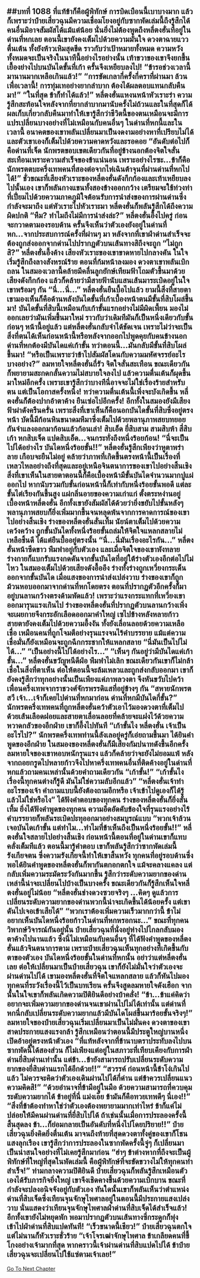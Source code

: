 ##บทที่ 1088 ที่แท้ข้าก็คือผู้พิทักษ์
การบิดเบือนนี้เบาบางมาก แล้วก็เพราะว่าป๋ายเสี่ยวฉุนมีความเชื่อมโยงอยู่กับซากพัดเล่มนี้ถึงรู้สึกได้ คนอื่นมิอาจสัมผัสได้แม้แต่น้อย
นั่นยิ่งไม่ต้องพูดถึงหลี่ตงฮั่นที่อยู่ในด่านที่หกเลย ตอนนี้เขายังคงเต็มไปด้วยความมั่นใจ ดวงตาฉายแววตื่นเต้น ทั้งยังห้าวเหิมสุดขีด ราวกับว่าเป้าหมายทั้งหมด ความหวังทั้งหมดจะเป็นจริงในนาทีนี้อย่างไรอย่างนั้น เท้าขวาของเขาจึงยกขึ้นเยื้องย่างไปบนบันไดขั้นที่เก้า ครั้นจึงเหยียบลงไป!
“ข้ารอช่วงเวลานี้มานานมากเหลือเกินแล้ว!”
“การขัดเกลากี่ครั้งกี่คราที่ผ่านมา ล้วนเพื่อเวลานี้! การทุ่มเทอย่างยากลำบาก ต้องได้ผลตอบแทนกลับคืนมา!”
“ในที่สุด ข้าก็ทำได้แล้ว!” หลี่ตงฮั่นแหงนหน้าหัวเราะร่า ความรู้สึกสะท้อนใจหลังจากที่ยากลำบากมานับครั้งไม่ถ้วนและในที่สุดก็ได้ผลเก็บเกี่ยวกลับคืนมาทำให้เขารู้สึกว่าชีวิตนี้ของตนเหมือนจะมีการแปรเปลี่ยนบางอย่างที่ไม่เหมือนกับคนอื่นๆ ในด่านที่หกนี้และในเวลานี้ อนาคตของเขาพลันเปลี่ยนมาเป็นงดงามอย่างหาที่เปรียบไม่ได้ และตัวเขาเองก็เต็มไปด้วยความคาดหวังและรอคอย
“อันดับต่อไปก็คือด่านที่เจ็ด นักพรตขอบเขตเดียวกันที่อยู่ข้างนอกต้องจิตใจสั่นสะเทือนเพราะความสำเร็จของข้าแน่นอน เพราะอย่างไรซะ...ข้าก็คือนักพรตตบะครึ่งเทพคนที่สองต่อจากไห่เฉินต้าจุนที่ผ่านด่านที่หกไปได้!” ชั่วขณะที่เสียงหัวเราะของหลี่ตงฮั่นดังกึกก้องและเท้าเหยียบลงไปนั้นเอง เขาก็พลันกางแขนทั้งสองข้างออกกว้าง เตรียมจะใช้ท่วงท่าที่เปี่ยมไปด้วยความภาคภูมิใจต้อนรับการนำส่งของการผ่านด่านซึ่งกำลังจะมาถึง
แต่หัวเราะไปหัวเราะมา หลี่ตงฮั่นก็พลันรู้สึกได้ถึงความผิดปกติ
“หืม? ทำไมถึงไม่มีการนำส่งล่ะ?” หลี่ตงฮั่นอึ้งไปครู่ ก่อนจะกวาดตามองรอบด้าน ครั้นจึงเห็นว่าตัวเองยังอยู่ในด่านที่หก...จากประสบการณ์ครั้งที่ผ่านๆ มา หลังจากที่เขาฝ่าด่านสำเร็จจะต้องถูกส่งออกจากด่านไปปรากฏตัวบนเส้นทางสิถึงจะถูก
“ไม่ถูกสิ?” หลี่ตงฮั่นอึ้งค้าง เสียงหัวเราะของเขาขาดหายไปกลางคัน ในใจเริ่มรู้สึกถึงลางสังหรณ์ร้าย ตอนที่ก้มหน้าลงมอง ดวงตาเขาพลันเบิกถลน ในสมองเวลานี้คล้ายมีคลื่นลูกยักษ์เทียมฟ้าโถมตัวขึ้นมาด้วยเสียงดังกึกก้อง แล้วก็คล้ายว่ามีสายฟ้านับแสนเส้นมาระเบิดอยู่ในใจเขาพร้อมๆ กัน
“นี่...นี่...” หลี่ตงฮั่นยืนบื้อไปแล้ว ยามนี้สิ่งที่สายตาเขามองเห็นก็คือด้านหลังบันไดขั้นที่เก้าเบื้องหน้าตนมีขั้นที่สิบโผล่ขึ้นมา!
บันไดขั้นที่สิบนี้เหมือนกับเก้าขั้นแรกอย่างไม่มีผิดเพี้ยน มองไม่ออกเลยว่ามันเพิ่มขึ้นมาใหม่ ราวกับว่าเดิมทีมันก็เป็นหนึ่งเดียวกับขั้นก่อนๆ หน้านี้อยู่แล้ว แต่หลี่ตงฮั่นกลับจำได้ชัดเจน เพราะไม่ว่าจะเป็นสิ่งที่ตนได้เห็นก่อนหน้านี้หรือหลังจากออกไปพูดคุยกับคนข้างนอก ด่านที่หกต้องมีบันไดแค่เก้าขั้น ทว่าตอนนี้...มันกลับมีขั้นที่สิบโผล่ขึ้นมา!
“หรือเป็นเพราะว่าข้าไปสัมผัสโดนกับความมหัศจรรย์อะไรบางอย่าง?” ลมหายใจหลี่ตงฮั่นถี่รัว จิตใจสั่นสะเทือน ขณะเดียวกันก็พยายามสะกดกลั้นความไม่สบายใจลงไป แล้วความตื่นเต้นก็ผุดขึ้นมาใหม่อีกครั้ง เพราะเขารู้สึกว่าบางทีนี่อาจจะไม่ใช่เรื่องร้ายสำหรับตน แต่เป็นโอกาสครั้งหนึ่ง!
ทว่าความตื่นเต้นนี้เพิ่งจะบังเกิดขึ้น หลี่ตงฮั่นก็ต้องปากอ้าตาค้าง ยืนเซ่อไปอีกครั้ง!
อีกทั้งในสมองยังมีเสียงฟ้าผ่าดังครืนครั่น เพราะสิ่งที่เขาเห็นก็คือนอกบันไดขั้นที่สิบซึ่งอยู่ตรงหน้า บัดนี้มีก้อนหินขนาดมหึมาซึ่งเต็มไปด้วยพลานุภาพสยบทยอยกันจำแลงออกมาก้อนแล้วก้อนเล่า!
สิบเอ็ด ยี่สิบสาม สามสิบห้า สี่สิบเก้า หกสิบเจ็ด แปดสิบเอ็ด...จนกระทั่งถึงหนึ่งร้อยก้อน!
“นี่จะเป็นไปได้อย่างไร บันไดหนึ่งร้อยขั้น!!” หลี่ตงฮั่นรู้สึกเพียงว่าหูตาพร่าลาย เกือบจะยืนไม่อยู่ คล้ายว่าภาพที่เกิดขึ้นตรงหน้านี้เป็นเรื่องที่เหลวไหลอย่างถึงที่สุดและอยู่เหนือจินตนาการของเขาไปอย่างสิ้นเชิง สิ่งที่เขาเห็นในสายตาตอนนี้ก็คือเบื้องหน้ามีขั้นบันไดจำนวนมากปูแผ่ออกไป หากนับรวมกับขั้นก่อนหน้านี้ก็เท่ากับหนึ่งร้อยขั้นพอดี แต่ละขั้นไต่เรียงกันขึ้นสูง แผ่กลิ่นอายของความเก่าแก่ ตั้งตระหง่านอยู่เบื้องหน้าหลี่ตงฮั่น อีกทั้งเขายังสัมผัสได้ด้วยว่ายิ่งขยับไปขั้นหลังๆ พลานุภาพสยบก็ยิ่งเพิ่มมากขึ้นจนหลุดพ้นจากการคาดการณ์ของเขาไปอย่างสิ้นเชิง
ร่างของหลี่ตงฮั่นสั่นเทิ้ม นัยน์ตาเต็มไปด้วยความเคว้งคว้าง ถูกขั้นบันไดทั้งหนึ่งร้อยขั้นถล่มให้จิตใจแหลกสลายไม่เหลือชิ้นดี ได้แต่ยืนบื้ออยู่ตรงนั้น
“นี่...นี่มันเรื่องอะไรกัน...” หลี่ตงฮั่นหน้าซีดขาว พึมพำอยู่กับตัวเอง และเมื่อจิตใจของเขาพังทลาย ร่างกายก็แบกรับแรงกดดันจากขั้นบันไดที่อยู่ใต้ร่างตัวเองอีกต่อไปไม่ไหว ในสมองเต็มไปด้วยเสียงดังอื้ออึง ร่างทั้งร่างถูกเหวี่ยงกระเด็นออกจากขั้นบันได เมื่อแสงของการนำส่งเปล่งวาบ ร่างของเขาก็ถูกม้วนหอบออกมาจากด่านที่หกโดยตรง
ตอนที่ปรากฏตัวอีกครั้งก็มาอยู่บนลานกว้างตรงด้ามพัดแล้ว!
เพราะว่าแรงกระแทกที่เหวี่ยงเขาออกมารุนแรงเกินไป ร่างของหลี่ตงฮั่นที่ปรากฏตัวบนลานกว้างเพิ่งจะเผยกายจึงกระอักเลือดออกมาคำใหญ่ เซไปข้างหลังหลายก้าว สายตายังคงเต็มไปด้วยความอึ้งงัน ทั้งยังเลื่อนลอยด้วยความเหลือเชื่อ เหมือนคนที่ถูกโจมตีอย่างรุนแรงจนไร้คำบรรยาย แม้แต่ความเชื่อมั่นก็ยังเหมือนจะถูกฉีกกระชากให้แหลกสลาย
“นี่มันเป็นไปไม่ได้...”
“เป็นอย่างนี้ไปได้อย่างไร...”
“เห็นๆ กันอยู่ว่ามีบันไดแค่เก้าขั้น...” หลี่ตงฮั่นขวัญหนีดีฝ่อ พึมพำไม่เลิก ขณะเดียวกันเขาก็ไม่กล้าเชื่อในสิ่งที่ตาเห็น ต่อให้ตอนนี้จะล้มเหลวและถูกส่งกลับออกมา เขาก็ยังคงรู้สึกว่าทุกอย่างนั้นเป็นเพียงแค่ภาพลวงตา จึงหันขวับไปคว้าเพื่อนครึ่งเทพจากราชวงศ์จักรพรรดิแสที่อยู่ข้างๆ กัน
“สหายนักพรตสวี เจ้า...เจ้าก็เคยไปด่านที่หกมาก่อน ด่านที่หกมีบันไดกี่ขั้น?”
นักพรตครึ่งเทพคนที่ถูกหลี่ตงฮั่นคว้าตัวเอาไว้มองดวงตาที่เต็มไปด้วยเส้นเลือดฝอยและสายตาเลื่อนลอยที่คล้ายจะแฝงไว้ด้วยความหวาดกลัวของอีกฝ่าย เขาก็อึ้งไปทันที
“เก้าขั้นไง หลี่ตงฮั่น เจ้าเป็นอะไรไป?” นักพรตครึ่งเทพท่านนี้ลังเลอยู่ครู่ก็เอ่ยถามขึ้นมา
ได้ยินคำพูดของอีกฝ่าย ในสมองของหลี่ตงฮั่นก็มีเสียงกัมปนาทดังขึ้นอีกครั้ง ลมหายใจของเขาหอบหนักรุนแรง แล้วก็คล้ายว่าจะยังไม่ยอมแพ้ หลังจากถอยกรูดไปหลายก้าวจึงไปหาครึ่งเทพคนอื่นที่ติดค้างอยู่ในด่านที่หกแล้วถามคนเหล่านั้นด้วยคำถามเดียวกัน
“เก้าขั้น!”
“เก้าขั้นไง เรื่องนี้ทุกคนต่างก็รู้ดี มันไม่ใช่ความลับอีกแล้ว”
“หลี่ตงฮั่นเจ้าทำอะไรของเจ้า คำถามแบบนี้ยังต้องถามอีกหรือ เจ้าเข้าไปดูเองก็ได้รู้แล้วไม่ใช่หรือไง”
ได้ฟังคำตอบของทุกคน ร่างของหลี่ตงฮั่นก็ยิ่งสั่นเทิ้ม ยิ่งได้ฟังคำพูดของทุกคน ความอึดอัดคับข้องใจที่รุนแรงอย่างไร้คำบรรยายก็พลันระเบิดปะทุออกมาอย่างสมบูรณ์แบบ
“พวกเจ้าล้วนเจอบันไดเก้าขั้น แต่ทำไม...ทำไมที่ข้าเห็นถึงเป็นหนึ่งร้อยขั้น!!”
หลี่ตงฮั่นใจสลายไปอย่างสิ้นเชิง ก่อนหน้านี้ตอนที่อยู่ในด่านเขาก็แทบคลั่งเต็มทีแล้ว ตอนนี้มารู้คำตอบ เขาก็พลันรู้สึกว่าซากพัดเล่มนี้รังเกียจตน ซึ่งความรังเกียจนี้ทำให้เขาสิ้นหวัง
ทุกคนที่อยู่รอบด้านซึ่งพอได้ยินคำพูดของหลี่ตงฮั่นก็พากันตกอกตกใจ แม้จะคลางแคลง แต่กลับเพิ่มความระมัดระวังกันมากขึ้น รู้สึกว่าระดับความยากของด่านเหล่านี้น่าจะเปลี่ยนไปบ้างเป็นบางครั้ง ขณะเดียวกันก็รู้สึกเห็นใจหลี่ตงฮั่นอยู่ไม่น้อย
“หลี่ตงฮั่นช่างดวงซวยจริงๆ ...คิดๆ ดูแล้วการเปลี่ยนระดับความยากของด่านพวกนี้น่าจะเกิดขึ้นได้น้อยครั้ง แต่เขาดันไปเจอเข้าเสียได้”
“พวกเราต้องเพิ่มความเร็วมากกว่านี้ ข้าไม่อยากเห็นบันไดหนึ่งร้อยก้าวในด่านที่หกหรอกนะ...”
ขณะที่ทุกคนวิพากษ์วิจารณ์กันอยู่นั้น ป๋ายเสี่ยวฉุนที่นั่งอยู่ห่างไปไกลกลับมองตาค้างไปนานแล้ว ซึ่งนี่ไม่เหมือนกับคนอื่นๆ ที่ได้ฟังคำพูดของหลี่ตงฮั่นแล้วจินตนาการตาม เพราะป๋ายเสี่ยวฉุนเห็นทุกอย่างที่เกิดขึ้นกับตาของตัวเอง บันไดหนึ่งร้อยขั้นในด่านที่หกนั้น อย่าว่าแต่หลี่ตงฮั่นเลย ต่อให้เปลี่ยนมาเป็นป๋ายเสี่ยวฉุน เขาก็ยังไม่มั่นใจว่าตัวเองจะผ่านด่านไปได้
เขามองหลี่ตงฮั่นที่จิตใจแหลกสลาย แล้วก็หันไปมองทุกคนที่ระวังเรื่องนี้ไว้เป็นบทเรียน ครั้นจึงสูดลมหายใจดังเฮือก
จากนั้นในใจเขาก็พลันเกิดความปิติยินดีอย่างบ้าคลั่ง!
“ข้า...ข้าแค่คิดว่าอยากจะเพิ่มความยากของด่านจนเขาผ่านไปไม่ได้เท่านั้น แต่ด่านที่หกนี่กลับเปลี่ยนระดับความยากแล้วมีบันไดโผล่ขึ้นมาร้อยขั้นจริงๆ!” ลมหายใจของป๋ายเสี่ยวฉุนเริ่มเปลี่ยนมาเป็นไม่มั่นคง ดวงตาของเขาสาดประกายแสงแรงกล้า รู้สึกเหมือนว่าตอนนี้มีประตูใหญ่บานหนึ่งเปิดอ้าอยู่ตรงหน้าตัวเอง
“ที่แท้หลังจากที่ข้านาบตราประทับลงไปบนซากพัดนี้ได้สองส่วน ก็ไม่เพียงแต่อยู่ในสภาวะที่เทียบเคียงกับการฝ่าด่านยี่สิบด่านเท่านั้น แต่ข้า...ข้ายังสามารถปรับเปลี่ยนระดับความยากของยี่สิบด่านแรกได้อีกด้วย!!”
“สวรรค์ ก่อนหน้านี้ข้าโง่เกินไปแล้ว ไม่ควรจะคิดว่าตัวเองเดินผ่านไปได้กี่ด่าน แต่ข้าควรเปลี่ยนแนวความคิดสิ!”
“ด้วยอำนาจที่ข้ามีอยู่ในมือ ด้วยความสามารถที่ควบคุมระดับความยากได้ ข้าอยู่ที่นี่ แม่งเอ๊ย ข้ามันก็คือทวยเทพดีๆ นี่เอง!!”
“สิ่งที่ข้าต้องทำหาใช่ว่าตัวเองต้องพยายามมากเท่าไหร่ ข้าก็แค่ไม่ปล่อยให้มีคนผ่านด่านที่ยี่สิบไปได้ ถ้าเช่นนั้นเมื่อการประลองครั้งนี้สิ้นสุดลง ข้า...ก็ย่อมกลายเป็นอันดับที่หนึ่งไปโดยปริยาย!!”
ป๋ายเสี่ยวฉุนยิ่งคิดยิ่งตื่นเต้น มาจนถึงท้ายที่สุดดวงตาทั้งคู่ของเขาก็โชนแสงลุกเรือง เขารู้สึกว่าการประลองในซากพัดครั้งนี้จู่ๆ ก็เปลี่ยนมาเป็นน่าสนใจอย่างที่ไม่เคยรู้สึกมาก่อน
“ฮ่าๆ ข้าต่างหากที่ถึงจะเป็นผู้พิทักษ์ที่ใหญ่ที่สุดในพัดเล่มนี้ คือผู้พิทักษ์ที่จะขัดขวางไม่ให้ทุกคนทำสำเร็จ!” ท่ามกลางความปิติยินดี ป๋ายเสี่ยวฉุนก็พลันรู้สึกเหมือนตัวเองได้รับภารกิจยิ่งใหญ่ เขาจึงเชิดคางขึ้นด้วยความเบิกบาน ขณะที่กำลังจะปลงอนิจจังอยู่กับตัวเอง ทันใดนั้นเขาก็พลันเห็นว่าตำแหน่งด่านที่สิบเจ็ดซึ่งเทียนจุนจักษุไพศาลอยู่ในตอนนี้มีประกายแสงเปล่งวาบ นั่นแสดงว่าเทียนจุนจักษุไพศาลฝ่าด่านที่สิบเจ็ดได้สำเร็จแล้ว!
อีกทั้งเขายังไม่หยุดพัก พอมาปรากฏตัวบนเส้นทางซี่กระดูกก็พุ่งเข้าไปฝ่าด่านที่สิบแปดทันที!
“เร็วขนาดนี้เชียว!” ป๋ายเสี่ยวฉุนตกใจ แต่ไม่นานก็หัวเราะชั่วร้าย
“เจ้าโจรเฒ่าจักษุไพศาล ข้าเกลียดคนที่ขี้โกงอย่างเจ้ามากที่สุด หากคราวนี้เจ้าผ่านด่านที่สิบแปดไปได้ ข้าป๋ายเสี่ยวฉุนจะเปลี่ยนไปใช้แซ่ตามเจ้าเลย!”
------


[Go To Next Chapter]( ./61.md)